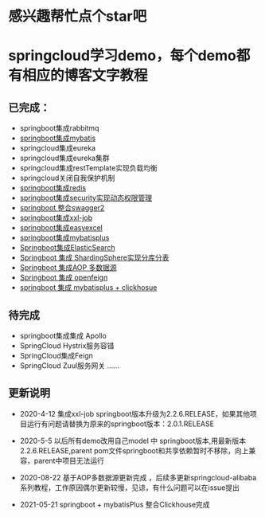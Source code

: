 # 感兴趣帮忙点个star吧
# springcloud学习demo，每个demo都有相应的博客文字教程
## 已完成：
- springboot集成rabbitmq
- [springboot集成mybatis](https://github.com/weihubeats/springcloud-shopping-parent/tree/master/springcloud-shopping-mybatis)
- springcloud集成eureka
- springcloud集成eureka集群
- springcloud集成restTemplate实现负载均衡
- springcloud关闭自我保护机制
- [springboot集成redis](https://github.com/weihubeats/springcloud-shopping-parent/tree/master/springcloud-shopping-redis)
- [springboot集成security实现动态权限管理](https://github.com/weihubeats/springcloud-shopping-parent/tree/master/springcloud-shopping-security)
- [springboot 整合swagger2](https://github.com/weihubeats/springcloud-shopping-parent/tree/master/springcloud-shopping-swagger)
- [springboot集成xxl-job](https://weihubeats.blog.csdn.net/article/details/105448950)
- [springboot集成easyexcel](https://blog.csdn.net/qq_42651904/article/details/105604318)
- [springboot集成mybatisplus](https://blog.csdn.net/qq_42651904/article/details/105934933)
- [Springboot集成ElasticSearch](https://blog.csdn.net/qq_42651904/article/details/106864470)
- [Springboot 集成  ShardingSphere实现分库分表](https://weihubeats.blog.csdn.net/article/details/107448437)
- [Springboot 集成AOP 多数据源](https://weihubeats.blog.csdn.net/article/details/108164425)
- [Springboot 集成 openfeign](https://weihubeats.blog.csdn.net/article/details/108559752)
- [springboot 集成 mybatisplus + clickhosue](https://weihubeats.blog.csdn.net/article/details/117118985)

## 待完成
- springboot集成集成 Apollo
- SpringCloud Hystrix服务容错
- SpringCloud集成Feign
- SpringCloud Zuul服务网关
......

## 更新说明
- 2020-4-12
集成xxl-job  springboot版本升级为2.2.6.RELEASE，如果其他项目运行有问题请替换为原来的springboot版本：2.0.1.RELEASE

- 2020-5-5 以后所有demo改用自己model 中 springboot版本,用最新版本 2.2.6.RELEASE,parent pom文件springboot和共享依赖暂时不移除，向上兼容，parent中项目无法运行
- 2020-08-22  基于AOP多数据源更新完成 ，后续多更新springcloud-alibaba系列教程，工作原因偶尔更新较慢，见谅，有什么问题可以在issue提出
- 2021-05-21 springboot + mybatisPlus 整合Clickhouse完成